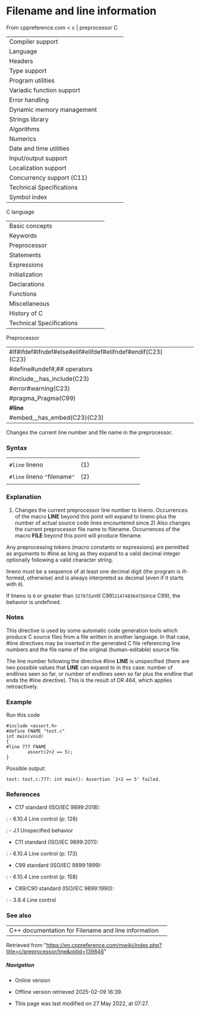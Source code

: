 # Filename and line information

From cppreference.com
< c‎ | preprocessor
 C

|  |  |  |  |  |
| --- | --- | --- | --- | --- |
| Compiler support | | | | |
| Language | | | | |
| Headers | | | | |
| Type support | | | | |
| Program utilities | | | | |
| Variadic function support | | | | |
| Error handling | | | | |
| Dynamic memory management | | | | |
| Strings library | | | | |
| Algorithms | | | | |
| Numerics | | | | |
| Date and time utilities | | | | |
| Input/output support | | | | |
| Localization support | | | | |
| Concurrency support (C11) | | | | |
| Technical Specifications | | | | |
| Symbol index | | | | |

 C language

|  |  |  |  |  |
| --- | --- | --- | --- | --- |
| Basic concepts | | | | |
| Keywords | | | | |
| Preprocessor | | | | |
| Statements | | | | |
| Expressions | | | | |
| Initialization | | | | |
| Declarations | | | | |
| Functions | | | | |
| Miscellaneous | | | | |
| History of C | | | | |
| Technical Specifications | | | | |

 Preprocessor

|  |  |  |  |  |
| --- | --- | --- | --- | --- |
| #if#ifdef#ifndef#else#elif#elifdef#elifndef#endif(C23)(C23) | | | | |
| #define#undef#,## operators | | | | |
| #include__has_include(C23) | | | | |
| #error#warning(C23) | | | | |
| #pragma_Pragma(C99) | | | | |
| ****#line**** | | | | |
| #embed__has_embed(C23)(C23) | | | | |

Changes the current line number and file name in the preprocessor.

### Syntax

|  |  |  |  |  |  |  |  |  |  |
| --- | --- | --- | --- | --- | --- | --- | --- | --- | --- |
|  | | | | | | | | | |
| `#line` lineno | (1) |  |
|  | | | | | | | | | |
| `#line` lineno `"`filename`"` | (2) |  |
|  | | | | | | | | | |

### Explanation

1) Changes the current preprocessor line number to lineno. Occurrences of the macro __LINE__ beyond this point will expand to lineno plus the number of actual source code lines encountered since.2) Also changes the current preprocessor file name to filename. Occurrences of the macro __FILE__ beyond this point will produce filename.

Any preprocessing tokens (macro constants or expressions) are permitted as arguments to #line as long as they expand to a valid decimal integer optionally following a valid character string.

lineno must be a sequence of at least one decimal digit (the program is ill-formed, otherwise) and is always interpreted as decimal (even if it starts with `0`).

If lineno is `0` or greater than `32767`(until C99)`2147483647`(since C99), the behavior is undefined.

### Notes

This directive is used by some automatic code generation tools which produce C source files from a file written in another language. In that case, #line directives may be inserted in the generated C file referencing line numbers and the file name of the original (human-editable) source file.

The line number following the directive #line __LINE__ is unspecified (there are two possible values that __LINE__ can expand to in this case: number of endlines seen so far, or number of endlines seen so far plus the endline that ends the #line directive). This is the result of DR 464, which applies retroactively.

### Example

Run this code

```
#include <assert.h>
#define FNAME "test.c"
int main(void)
{
#line 777 FNAME
        assert(2+2 == 5);
}

```

Possible output:

```
test: test.c:777: int main(): Assertion `2+2 == 5' failed.

```

### References

- C17 standard (ISO/IEC 9899:2018):

:   - 6.10.4 Line control (p: 126)

:   - J.1 Unspecified behavior

- C11 standard (ISO/IEC 9899:2011):

:   - 6.10.4 Line control (p: 173)

- C99 standard (ISO/IEC 9899:1999):

:   - 6.10.4 Line control (p: 158)

- C89/C90 standard (ISO/IEC 9899:1990):

:   - 3.8.4 Line control

### See also

|  |  |
| --- | --- |
| C++ documentation for Filename and line information | |

Retrieved from "<https://en.cppreference.com/mwiki/index.php?title=c/preprocessor/line&oldid=139846>"

##### Navigation

- Online version
- Offline version retrieved 2025-02-09 16:39.

- This page was last modified on 27 May 2022, at 07:27.